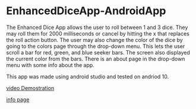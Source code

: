 # EnhancedDiceApp-AndroidApp
The Enhanced Dice App allows the user to roll between 1 and 3 dice. They may roll them for 2000 milliseconds or cancel by hitting the x that replaces the roll action button. The user may also change the color of the dice by going to the colors page through the drop-down menu. This lets the user scroll a bar for red, green, and blue seeker bars. The screen also displayed the current color from the bars. There is an about page in the drop-down menu with some info about the app.

This app was made using android studio and tested on andriod 10.

[video Demostration](https://drive.google.com/file/d/1FrYosKePaLQFcIoYuaZrdUjMFI_vPLs-/view)

[info page](https://www.vialivetext.com/showcases?title=RW5oYW5jZWQlMjBEaWNlJTIwQXBwJTIwLSUyMEFuZHJvaWQlMjBBcHBsaWNhdGlvbg==#/show/5e38f79f3bf5f06f5d0139da)
